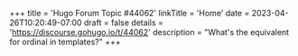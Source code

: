 +++
title = 'Hugo Forum Topic #44062'
linkTitle = 'Home'
date = 2023-04-26T10:20:49-07:00
draft = false
details = 'https://discourse.gohugo.io/t/44062'
description = "What's the equivalent for ordinal in templates?"
+++
